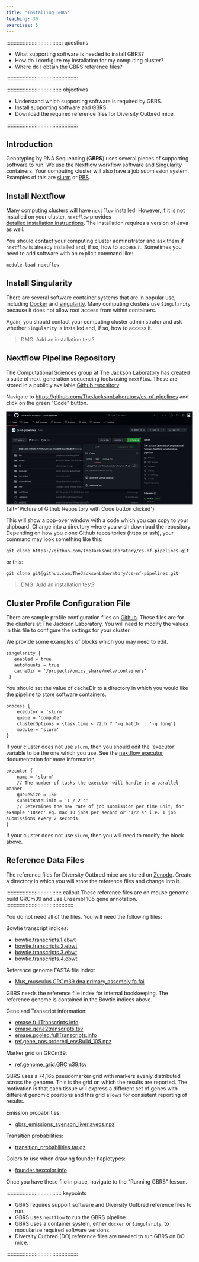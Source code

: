 ```yaml
---
title: "Installing GBRS"
teaching: 30
exercises: 5
---
```


:::::::::::::::::::::::::::::::::::::: questions 

- What supporting software is needed to install GBRS?
- How do I configure my installation for my computing cluster?
- Where do I obtain the GBRS reference files?

::::::::::::::::::::::::::::::::::::::::::::::::

::::::::::::::::::::::::::::::::::::: objectives

- Understand which supporting software is required by GBRS.
- Install supporting software and GBRS.
- Download the required reference files for Diversity Outbred mice.

::::::::::::::::::::::::::::::::::::::::::::::::

## Introduction

Genotyping by RNA Sequencing (**GBRS**) uses several pieces of supporting
software to run. We use the [Nextflow](https://www.nextflow.io/) 
workflow software and [Singularity](https://docs.sylabs.io/guides/3.5/user-guide/introduction.html)
containers. Your computing cluster will also have a job submission system. 
Examples of this are [slurm](https://slurm.schedmd.com/documentation.html) or 
[PBS](https://www.openpbs.org/). 

## Install Nextflow

Many computing clusters will have `nextflow` installed. However, if it is not
installed on your cluster, `nextflow` provides  
[detailed installation instructions](https://www.nextflow.io/docs/latest/getstarted.html).
The installation requires a version of Java as well.

You should contact your computing cluster administrator and ask them if 
`nextflow` is already installed and, if so, how to access it. Sometimes you
need to add software with an explicit command like:

```
module load nextflow
```

## Install Singularity

There are several software container systems that are in popular use, including
[Docker](https://docs.docker.com/get-docker/) and 
[singularity](https://docs.sylabs.io/guides/3.5/admin-guide/installation.html).
Many computing clusters use `Singularity` because it does not allow root access
from within containers. 

Again, you should contact your computing cluster administrator and ask 
whether `Singularity` is installed and, if so, how to access it.

> DMG: Add an installation test?

## Nextflow Pipeline Repository

The Computational Sciences group at The Jackson Laboratory has created a suite
of next-generation sequencing tools using `nextflow`. These are stored in a 
publicly available 
[Github repository](https://github.com/TheJacksonLaboratory/cs-nf-pipelines).

Navigate to <https://github.com/TheJacksonLaboratory/cs-nf-pipelines> and click
on the green "Code" button.

![cs-nf-pipeline github repository](./fig/github-cs-nf-code-button-clicked.png){alt='Picture of Github Repository with Code button clicked'}

This will show a pop-over window with a code which you can copy to your 
clipboard. Change into a directory where you wish download the repository.
Depending on how you clone Github repositories (https or ssh), your command
may look something like this:

```
git clone https://github.com/TheJacksonLaboratory/cs-nf-pipelines.git
```

or this:

```
git clone git@github.com:TheJacksonLaboratory/cs-nf-pipelines.git
```

> DMG: Add an installation test?

## Cluster Profile Configuration File

There are sample profile configuration files on 
[Github](https://github.com/TheJacksonLaboratory/cs-nf-pipelines/tree/main/config/profiles).
These files are for the clusters at The Jackson Laboratory. You will need to 
modify the values in this file to configure the settings for your cluster.

We provide some examples of blocks which you may need to edit.

```
singularity {
   enabled = true
   autoMounts = true
   cacheDir = '/projects/omics_share/meta/containers'
 }
```

You should set the value of cacheDir to a directory in which you would like
the pipeline to store software containers. 

```
process {
    executor = 'slurm'
    queue = 'compute'
    clusterOptions = {task.time < 72.h ? '-q batch' : '-q long'}
    module = 'slurm'
}
```

If your cluster does not use `slurm`, then you should edit the 'executor'
variable to be the one which you use. See the 
[nextflow executor](https://www.nextflow.io/docs/latest/executor.html)
documentation for more information.

```
executor {
    name = 'slurm'
    // The number of tasks the executor will handle in a parallel manner
    queueSize = 150
    submitRateLimit = '1 / 2 s'
    // Determines the max rate of job submission per time unit, for example '10sec' eg. max 10 jobs per second or '1/2 s' i.e. 1 job submissions every 2 seconds.
}
```

If your cluster does not use `slurm`, then you will need to modify the block
above. 


## Reference Data Files

The reference files for Diversity Outbred mice are stored on
[Zenodo](https://zenodo.org/record/8186981). Create a directory in which you
will store the reference files and change into it. 

::::::::::::::::::::::::::::::::::::: callout
These reference files are on mouse genome build GRCm39 and use Ensembl 105 gene
annotation.
:::::::::::::::::::::::::::::::::::::::::::::

You do not need all of the files. You will need the following files:

Bowtie transcript indices:

* [bowtie.transcripts.1.ebwt](https://zenodo.org/record/8186981/files/bowtie.transcripts.1.ebwt?download=1)
* [bowtie.transcripts.2.ebwt](https://zenodo.org/record/8186981/files/bowtie.transcripts.2.ebwt?download=1)
* [bowtie.transcripts.3.ebwt](https://zenodo.org/record/8186981/files/bowtie.transcripts.3.ebwt?download=1)
* [bowtie.transcripts.4.ebwt](https://zenodo.org/record/8186981/files/bowtie.transcripts.4.ebwt?download=1)

Reference genome FASTA file index:

* [Mus_musculus.GRCm39.dna.primary_assembly.fa.fai](https://zenodo.org/record/8186981/files/Mus_musculus.GRCm39.dna.primary_assembly.fa.fai?download=1)

GBRS needs the reference file index for internal bookkeeping. The reference 
genome is contained in the Bowtie indices above.

Gene and Transcript information:

* [emase.fullTranscripts.info](https://zenodo.org/record/8186981/files/emase.fullTranscripts.info?download=1)
* [emase.gene2transcripts.tsv](https://zenodo.org/record/8186981/files/emase.gene2transcripts.tsv?download=1)
* [emase.pooled.fullTranscripts.info](https://zenodo.org/record/8186981/files/emase.pooled.fullTranscripts.info?download=1)
* [ref.gene_pos.ordered_ensBuild_105.npz](https://zenodo.org/record/8186981/files/ref.gene_pos.ordered_ensBuild_105.npz?download=1)

Marker grid on GRCm39:

* [ref.genome_grid.GRCm39.tsv](https://zenodo.org/record/8186981/files/ref.genome_grid.GRCm39.tsv?download=1)

GBRS uses a 74,165 pseudomarker grid with markers evenly distributed across the 
genome. This is the grid on which the results are reported. The motivation is 
that each tissue will express a different set of genes with different genomic
positions and this grid allows for consistent reporting of results.

Emission probabilities:

* [gbrs_emissions_svenson_liver.avecs.npz]()

Transition probabilities:

* [transition_probabilities.tar.gz](https://zenodo.org/record/8289936/files/transition_probabilities.tar.gz?download=1)

Colors to use when drawing founder haplotypes:

* [founder.hexcolor.info](https://zenodo.org/record/8186981/files/founder.hexcolor.info?download=1)
  
Once you have these file in place, navigate to the "Running GBRS" lesson.


::::::::::::::::::::::::::::::::::::: keypoints 

- GBRS requires support software and Diversity Outbred reference files to run.
- GBRS uses `nextflow` to run the GBRS pipeline.
- GBRS uses a container system, either `docker` or `Singularity`, to modularize
required software versions.
- Diversity Outbred (DO) reference files are needed to run GBRS on DO mice.

::::::::::::::::::::::::::::::::::::::::::::::::

[r-markdown]: https://rmarkdown.rstudio.com/

